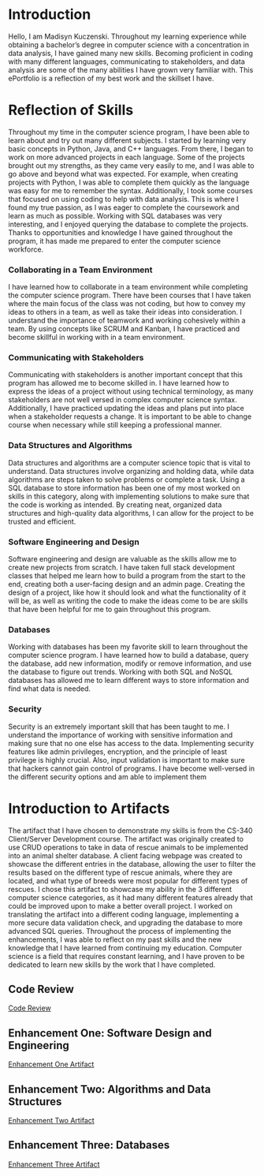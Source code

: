 # Introduction
Hello, I am Madisyn Kuczenski. Throughout my learning experience while obtaining a bachelor’s degree in computer science with a concentration in data analysis, I have gained many new skills. Becoming proficient in coding with many different languages, communicating to stakeholders, and data analysis are some of the many abilities I have grown very familiar with. This ePortfolio is a reflection of my best work and the skillset I have. 

# Reflection of Skills
Throughout my time in the computer science program, I have been able to learn about and try out many different subjects. I started by learning very basic concepts in Python, Java, and C++ languages. From there, I began to work on more advanced projects in each language. Some of the projects brought out my strengths, as they came very easily to me, and I was able to go above and beyond what was expected. For example, when creating projects with Python, I was able to complete them quickly as the language was easy for me to remember the syntax. Additionally, I took some courses that focused on using coding to help with data analysis. This is where I found my true passion, as I was eager to complete the coursework and learn as much as possible. Working with SQL databases was very interesting, and I enjoyed querying the database to complete the projects. Thanks to opportunities and knowledge I have gained throughout the program, it has made me prepared to enter the computer science workforce. 

### Collaborating in a Team Environment
I have learned how to collaborate in a team environment while completing the computer science program. There have been courses that I have taken where the main focus of the class was not coding, but how to convey my ideas to others in a team, as well as take their ideas into consideration. I understand the importance of teamwork and working cohesively within a team. By using concepts like SCRUM and Kanban, I have practiced and become skillful in working with in a team environment.

### Communicating with Stakeholders
Communicating with stakeholders is another important concept that this program has allowed me to become skilled in. I have learned how to express the ideas of a project without using technical terminology, as many stakeholders are not well versed in complex computer science syntax. Additionally, I have practiced updating the ideas and plans put into place when a stakeholder requests a change. It is important to be able to change course when necessary while still keeping a professional manner. 

### Data Structures and Algorithms
Data structures and algorithms are a computer science topic that is vital to understand. Data structures involve organizing and holding data, while data algorithms are steps taken to solve problems or complete a task. Using a SQL database to store information has been one of my most worked on skills in this category, along with implementing solutions to make sure that the code is working as intended. By creating neat, organized data structures and high-quality data algorithms, I can allow for the project to be trusted and efficient. 

### Software Engineering and Design
Software engineering and design are valuable as the skills allow me to create new projects from scratch. I have taken full stack development classes that helped me learn how to build a program from the start to the end, creating both a user-facing design and an admin page. Creating the design of a project, like how it should look and what the functionality of it will be, as well as writing the code to make the ideas come to be are skills that have been helpful for me to gain throughout this program. 

### Databases
Working with databases has been my favorite skill to learn throughout the computer science program. I have learned how to build a database, query the database, add new information, modify or remove information, and use the database to figure out trends. Working with both SQL and NoSQL databases has allowed me to learn different ways to store information and find what data is needed. 

### Security
Security is an extremely important skill that has been taught to me. I understand the importance of working with sensitive information and making sure that no one else has access to the data. Implementing security features like admin privileges, encryption, and the principle of least privilege is highly crucial. Also, input validation is important to make sure that hackers cannot gain control of programs. I have become well-versed in the different security options and am able to implement them

# Introduction to Artifacts 
The artifact that I have chosen to demonstrate my skills is from the CS-340 Client/Server Development course. The artifact was originally created to use CRUD operations to take in data of rescue animals to be implemented into an animal shelter database. A client facing webpage was created to showcase the different entries in the database, allowing the user to filter the results based on the different type of rescue animals, where they are located, and what type of breeds were most popular for different types of rescues. 
I chose this artifact to showcase my ability in the 3 different computer science categories, as it had many different features already that could be improved upon to make a better overall project. I worked on translating the artifact into a different coding language, implementing a more secure data validation check, and upgrading the database to more advanced SQL queries. Throughout the process of implementing the enhancements, I was able to reflect on my past skills and the new knowledge that I have learned from continuing my education. Computer science is a field that requires constant learning, and I have proven to be dedicated to learn new skills by the work that I have completed. 

## Code Review
[Code Review](https://youtu.be/GlrgKV-fIdE)

## Enhancement One: Software Design and Engineering 
[Enhancement One Artifact](https://github.com/madisynk/madisynk.github.io/blob/main/CS499%20Enhancement1%20MKuczenski)

## Enhancement Two: Algorithms and Data Structures
[Enhancement Two Artifact](https://github.com/madisynk/madisynk.github.io/blob/main/CS499%20Enhancement2%20Mongosh%20MK.js)

## Enhancement Three: Databases
[Enhancement Three Artifact](https://github.com/madisynk/madisynk.github.io/blob/main/CS499%20Enhancement3%20MKuczenski)
